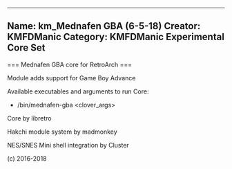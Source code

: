 -----------------------
Name: km_Mednafen GBA (6-5-18)
Creator: KMFDManic
Category: KMFDManic Experimental Core Set
-----------------------
=== Mednafen GBA core for RetroArch ===

Module adds support for Game Boy Advance

Available executables and arguments to run Core:
- /bin/mednafen-gba <rom> <clover_args>

Core by libretro

Hakchi module system by madmonkey

NES/SNES Mini shell integration by Cluster

(c) 2016-2018
